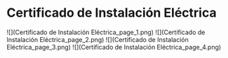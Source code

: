 # Certificado de Instalación Eléctrica
![](Certificado de Instalación Eléctrica_page_1.png)
![](Certificado de Instalación Eléctrica_page_2.png)
![](Certificado de Instalación Eléctrica_page_3.png)
![](Certificado de Instalación Eléctrica_page_4.png)

